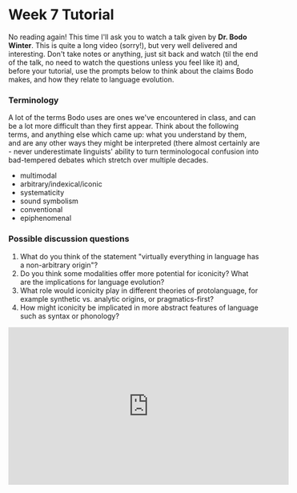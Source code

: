 # Week 7 Tutorial

No reading again! This time I'll ask you to watch a talk given by **Dr. Bodo Winter**. This is quite a long video (sorry!), but very well delivered and interesting. Don't take notes or anything, just sit back and watch (til the end of the talk, no need to watch the questions unless you feel like it) and, before your tutorial, use the prompts below to think about the claims Bodo makes, and how they relate to language evolution.

### Terminology
A lot of the terms Bodo uses are ones we've encountered in class, and can be a lot more difficult than they first appear. Think about the following terms, and anything else which came up: what you understand by them, and are any other ways they might be interpreted (there almost certainly are - never underestimate linguists' ability to turn terminologocal confusion into bad-tempered debates which stretch over multiple decades.
  * multimodal
  * arbitrary/indexical/iconic
  * systematicity
  * sound symbolism
  * conventional
  * epiphenomenal



### Possible discussion questions
  1. What do you think of the statement "virtually everything in language has a non-arbitrary origin"?
  2. Do you think some modalities offer more potential for iconicity? What are the implications for language evolution?
  3. What role would iconicity play in different theories of protolanguage, for example synthetic vs. analytic origins, or pragmatics-first?
  4. How might iconicity be implicated in more abstract features of language such as syntax or phonology?

<iframe width="560" height="315" 
src="https://www.youtube.com/embed/R1ETw21oCGE?start=253" 
frameborder="0" 
allow="accelerometer; autoplay; encrypted-media; gyroscope; picture-in-picture" 
allowfullscreen></iframe>

